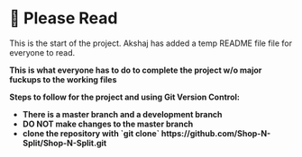 <h1>👾 Please Read</h1>

<p>This is the start of the project. Akshaj has added a temp README file file for everyone to read.</p>

<p><strong>This is what everyone has to do to complete the project w/o major fuckups to the working files<strong></p>
<strong>Steps to follow for the project and using Git Version Control:</strong>
 <ul>
  <li>There is a master branch and a development branch</li>
  <li>DO NOT make changes to the master branch</li>
  <li>clone the repository with `git clone` https://github.com/Shop-N-Split/Shop-N-Split.git </li>
 </ul>
